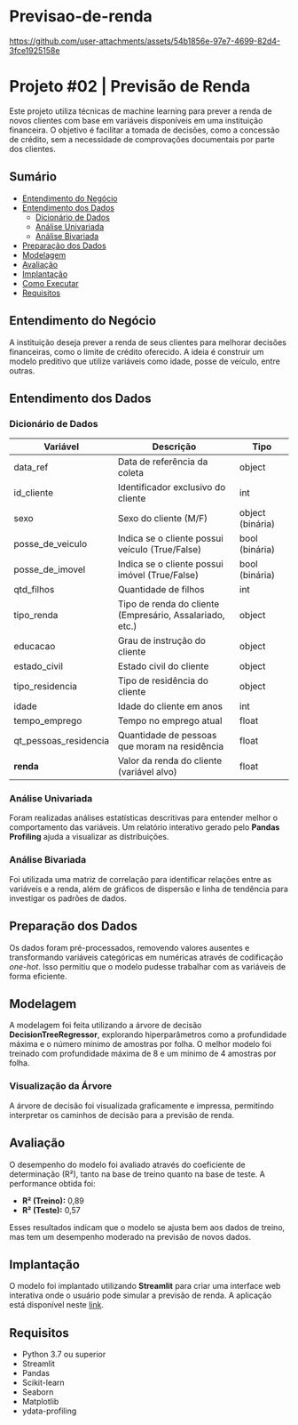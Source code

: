 # Previsao-de-renda
 


https://github.com/user-attachments/assets/54b1856e-97e7-4699-82d4-3fce1925158e

# Projeto #02 | Previsão de Renda

Este projeto utiliza técnicas de machine learning para prever a renda de novos clientes com base em variáveis disponíveis em uma instituição financeira. O objetivo é facilitar a tomada de decisões, como a concessão de crédito, sem a necessidade de comprovações documentais por parte dos clientes.

## Sumário

- [Entendimento do Negócio](#entendimento-do-negócio)
- [Entendimento dos Dados](#entendimento-dos-dados)
  - [Dicionário de Dados](#dicionário-de-dados)
  - [Análise Univariada](#análise-univariada)
  - [Análise Bivariada](#análise-bivariada)
- [Preparação dos Dados](#preparação-dos-dados)
- [Modelagem](#modelagem)
- [Avaliação](#avaliação)
- [Implantação](#implantação)
- [Como Executar](#como-executar)
- [Requisitos](#requisitos)

## Entendimento do Negócio

A instituição deseja prever a renda de seus clientes para melhorar decisões financeiras, como o limite de crédito oferecido. A ideia é construir um modelo preditivo que utilize variáveis como idade, posse de veículo, entre outras.

## Entendimento dos Dados

### Dicionário de Dados

| Variável              | Descrição                                                                                                  | Tipo             |
|-----------------------|------------------------------------------------------------------------------------------------------------|------------------|
| data_ref              | Data de referência da coleta                                                                                | object           |
| id_cliente            | Identificador exclusivo do cliente                                                                          | int              |
| sexo                  | Sexo do cliente (M/F)                                                                                      | object (binária) |
| posse_de_veiculo      | Indica se o cliente possui veículo (True/False)                                                             | bool (binária)   |
| posse_de_imovel       | Indica se o cliente possui imóvel (True/False)                                                              | bool (binária)   |
| qtd_filhos            | Quantidade de filhos                                                                                        | int              |
| tipo_renda            | Tipo de renda do cliente (Empresário, Assalariado, etc.)                                                    | object           |
| educacao              | Grau de instrução do cliente                                                                                | object           |
| estado_civil          | Estado civil do cliente                                                                                     | object           |
| tipo_residencia       | Tipo de residência do cliente                                                                               | object           |
| idade                 | Idade do cliente em anos                                                                                    | int              |
| tempo_emprego         | Tempo no emprego atual                                                                                      | float            |
| qt_pessoas_residencia | Quantidade de pessoas que moram na residência                                                               | float            |
| **renda**             | Valor da renda do cliente (variável alvo)                                                                   | float            |

### Análise Univariada

Foram realizadas análises estatísticas descritivas para entender melhor o comportamento das variáveis. Um relatório interativo gerado pelo **Pandas Profiling** ajuda a visualizar as distribuições.

### Análise Bivariada

Foi utilizada uma matriz de correlação para identificar relações entre as variáveis e a renda, além de gráficos de dispersão e linha de tendência para investigar os padrões de dados.

## Preparação dos Dados

Os dados foram pré-processados, removendo valores ausentes e transformando variáveis categóricas em numéricas através de codificação *one-hot*. Isso permitiu que o modelo pudesse trabalhar com as variáveis de forma eficiente.

## Modelagem

A modelagem foi feita utilizando a árvore de decisão **DecisionTreeRegressor**, explorando hiperparâmetros como a profundidade máxima e o número mínimo de amostras por folha. O melhor modelo foi treinado com profundidade máxima de 8 e um mínimo de 4 amostras por folha.

### Visualização da Árvore

A árvore de decisão foi visualizada graficamente e impressa, permitindo interpretar os caminhos de decisão para a previsão de renda.

## Avaliação

O desempenho do modelo foi avaliado através do coeficiente de determinação (R²), tanto na base de treino quanto na base de teste. A performance obtida foi:

- **R² (Treino):** 0,89
- **R² (Teste):** 0,57

Esses resultados indicam que o modelo se ajusta bem aos dados de treino, mas tem um desempenho moderado na previsão de novos dados.

## Implantação

O modelo foi implantado utilizando **Streamlit** para criar uma interface web interativa onde o usuário pode simular a previsão de renda. A aplicação está disponível neste [link](https://bruno-projeto02-previsao-renda-ebac.streamlit.app).

## Requisitos

- Python 3.7 ou superior
- Streamlit
- Pandas
- Scikit-learn
- Seaborn
- Matplotlib
- ydata-profiling


